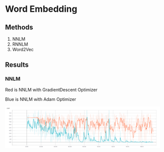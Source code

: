 # Word Embedding

## Methods
1. NNLM
2. RNNLM
3. Word2Vec

## Results
### NNLM
Red is NNLM with GradientDescent Optimizer

Blue is NNLM with Adam Optimizer

![](images/nnlm_results_by_optimizer.PNG)